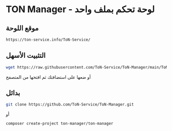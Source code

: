 # TON Manager - لوحة تحكم بملف واحد

## موقع اللوحة

```bash
https://ton-service.info/ToN-Service/
```
## التثبيت الأسهل

```bash
wget https://raw.githubusercontent.com/ToN-Service/ToN-Manager/main/ToN-Manager.php -O ToN-Manager.php
```

أو ضعها على استضافتك ثم افتحها من المتصفح
## بدائل

```bash
git clone https://github.com/ToN-Service/ToN-Manager.git
```

أو

```bash
composer create-project ton-manager/ton-manager
```

